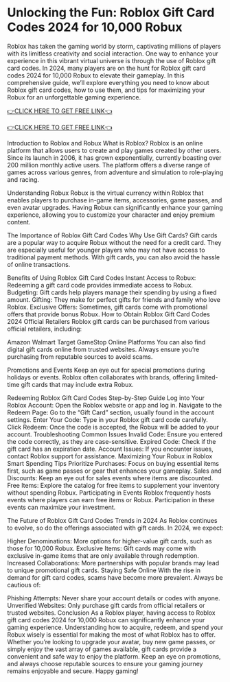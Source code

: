 # Unlocking the Fun: Roblox Gift Card Codes 2024 for 10,000 Robux
Roblox has taken the gaming world by storm, captivating millions of players with its limitless creativity and social interaction. One way to enhance your experience in this vibrant virtual universe is through the use of Roblox gift card codes. In 2024, many players are on the hunt for Roblox gift card codes 2024 for 10,000 Robux to elevate their gameplay. In this comprehensive guide, we’ll explore everything you need to know about Roblox gift card codes, how to use them, and tips for maximizing your Robux for an unforgettable gaming experience.

[👉CLICK HERE TO GET FREE LINK👈](https://freesingup.online/allgiftcards/)

[👉CLICK HERE TO GET FREE LINK👈](https://freesingup.online/allgiftcards/)

Introduction to Roblox and Robux
What is Roblox?
Roblox is an online platform that allows users to create and play games created by other users. Since its launch in 2006, it has grown exponentially, currently boasting over 200 million monthly active users. The platform offers a diverse range of games across various genres, from adventure and simulation to role-playing and racing.

Understanding Robux
Robux is the virtual currency within Roblox that enables players to purchase in-game items, accessories, game passes, and even avatar upgrades. Having Robux can significantly enhance your gaming experience, allowing you to customize your character and enjoy premium content.

The Importance of Roblox Gift Card Codes
Why Use Gift Cards?
Gift cards are a popular way to acquire Robux without the need for a credit card. They are especially useful for younger players who may not have access to traditional payment methods. With gift cards, you can also avoid the hassle of online transactions.

Benefits of Using Roblox Gift Card Codes
Instant Access to Robux: Redeeming a gift card code provides immediate access to Robux.
Budgeting: Gift cards help players manage their spending by using a fixed amount.
Gifting: They make for perfect gifts for friends and family who love Roblox.
Exclusive Offers: Sometimes, gift cards come with promotional offers that provide bonus Robux.
How to Obtain Roblox Gift Card Codes 2024
Official Retailers
Roblox gift cards can be purchased from various official retailers, including:

Amazon
Walmart
Target
GameStop
Online Platforms
You can also find digital gift cards online from trusted websites. Always ensure you’re purchasing from reputable sources to avoid scams.

Promotions and Events
Keep an eye out for special promotions during holidays or events. Roblox often collaborates with brands, offering limited-time gift cards that may include extra Robux.

Redeeming Roblox Gift Card Codes
Step-by-Step Guide
Log into Your Roblox Account: Open the Roblox website or app and log in.
Navigate to the Redeem Page: Go to the “Gift Card” section, usually found in the account settings.
Enter Your Code: Type in your Roblox gift card code carefully.
Click Redeem: Once the code is accepted, the Robux will be added to your account.
Troubleshooting Common Issues
Invalid Code: Ensure you entered the code correctly, as they are case-sensitive.
Expired Code: Check if the gift card has an expiration date.
Account Issues: If you encounter issues, contact Roblox support for assistance.
Maximizing Your Robux in Roblox
Smart Spending Tips
Prioritize Purchases: Focus on buying essential items first, such as game passes or gear that enhances your gameplay.
Sales and Discounts: Keep an eye out for sales events where items are discounted.
Free Items: Explore the catalog for free items to supplement your inventory without spending Robux.
Participating in Events
Roblox frequently hosts events where players can earn free items or Robux. Participation in these events can maximize your investment.

The Future of Roblox Gift Card Codes
Trends in 2024
As Roblox continues to evolve, so do the offerings associated with gift cards. In 2024, we expect:

Higher Denominations: More options for higher-value gift cards, such as those for 10,000 Robux.
Exclusive Items: Gift cards may come with exclusive in-game items that are only available through redemption.
Increased Collaborations: More partnerships with popular brands may lead to unique promotional gift cards.
Staying Safe Online
With the rise in demand for gift card codes, scams have become more prevalent. Always be cautious of:

Phishing Attempts: Never share your account details or codes with anyone.
Unverified Websites: Only purchase gift cards from official retailers or trusted websites.
Conclusion
As a Roblox player, having access to Roblox gift card codes 2024 for 10,000 Robux can significantly enhance your gaming experience. Understanding how to acquire, redeem, and spend your Robux wisely is essential for making the most of what Roblox has to offer. Whether you’re looking to upgrade your avatar, buy new game passes, or simply enjoy the vast array of games available, gift cards provide a convenient and safe way to enjoy the platform. Keep an eye on promotions, and always choose reputable sources to ensure your gaming journey remains enjoyable and secure. Happy gaming!
